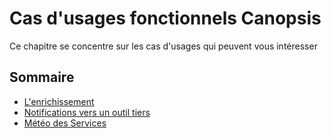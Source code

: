 # Cas d'usages fonctionnels Canopsis

Ce chapitre se concentre sur les cas d'usages qui peuvent vous intéresser

## Sommaire

*  [L'enrichissement](enrichissement.md)
*  [Notifications vers un outil tiers](notifications.md)
*  [Météo des Services](meteo_des_services.md)
